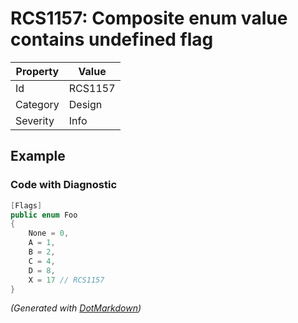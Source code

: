 # RCS1157: Composite enum value contains undefined flag

| Property | Value   |
| -------- | ------- |
| Id       | RCS1157 |
| Category | Design  |
| Severity | Info    |

## Example

### Code with Diagnostic

```csharp
[Flags]
public enum Foo
{
    None = 0,
    A = 1,
    B = 2,
    C = 4,
    D = 8,
    X = 17 // RCS1157
}
```


*\(Generated with [DotMarkdown](http://github.com/JosefPihrt/DotMarkdown)\)*